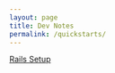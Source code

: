 ```yaml
---
layout: page
title: Dev Notes
permalink: /quickstarts/
---
```


[Rails Setup](/pages/1-rails-setup.md)
